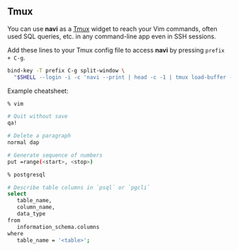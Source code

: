 ## Tmux

You can use **navi** as a [Tmux](https://github.com/tmux/tmux/wiki) widget to reach your Vim commands, often used SQL queries, etc. in any command-line app even in SSH sessions.

Add these lines to your Tmux config file to access **navi** by pressing `prefix + C-g`.

```sh
bind-key -T prefix C-g split-window \
  "$SHELL --login -i -c 'navi --print | head -c -1 | tmux load-buffer -b tmp - ; tmux paste-buffer -p -t {last} -b tmp -d'"
```

Example cheatsheet:

```sh
% vim 

# Quit without save
qa!

# Delete a paragraph
normal dap

# Generate sequence of numbers
put =range(<start>, <stop>)

% postgresql

# Describe table columns in `psql` or `pgcli`
select 
   table_name, 
   column_name, 
   data_type 
from 
   information_schema.columns
where 
   table_name = '<table>';
```
